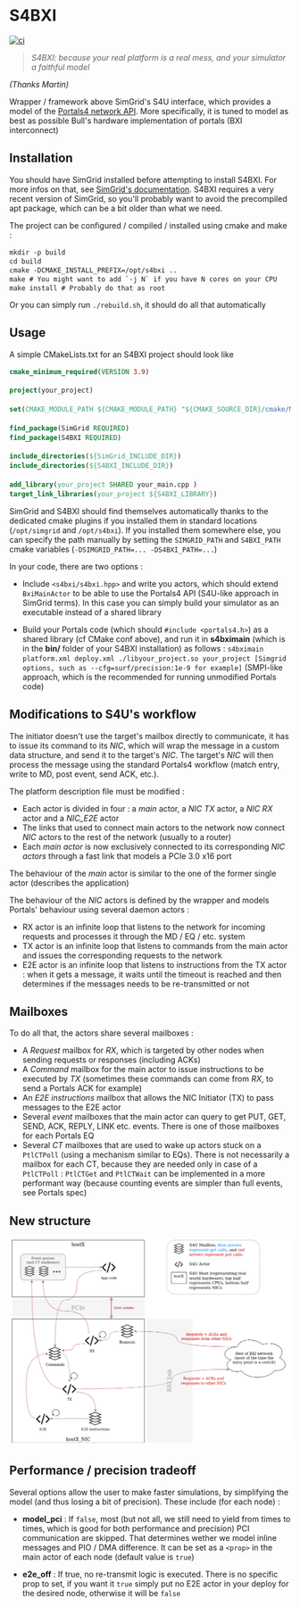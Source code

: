 # S4BXI

[![ci](https://framagit.org/s4bxi/s4bxi/badges/master/pipeline.svg)](https://framagit.org/s4bxi/s4bxi/pipelines?scope=branches)

> *S4BXI: because your real platform is a real mess, and your simulator a faithful model*

*(Thanks Martin)*

Wrapper / framework above SimGrid's S4U interface, which provides a model of the [Portals4 network API](https://cs.sandia.gov/Portals/). More specifically, it is tuned to model as best as possible Bull's hardware implementation of portals (BXI interconnect)

## Installation

You should have SimGrid installed before attempting to install S4BXI. For more infos on that, see [SimGrid's documentation](https://simgrid.org/doc/latest/Installing_SimGrid.html). S4BXI requires a very recent version of SimGrid, so you'll probably want to avoid the precompiled apt package, which can be a bit older than what we need.

The project can be configured / compiled / installed using cmake and make :

```shell
mkdir -p build
cd build
cmake -DCMAKE_INSTALL_PREFIX=/opt/s4bxi ..
make # You might want to add `-j N` if you have N cores on your CPU
make install # Probably do that as root
```

Or you can simply run `./rebuild.sh`, it should do all that automatically

## Usage

A simple CMakeLists.txt for an S4BXI project should look like 

```cmake
cmake_minimum_required(VERSION 3.9)

project(your_project)

set(CMAKE_MODULE_PATH ${CMAKE_MODULE_PATH} "${CMAKE_SOURCE_DIR}/cmake/Modules/")

find_package(SimGrid REQUIRED)
find_package(S4BXI REQUIRED)

include_directories(${SimGrid_INCLUDE_DIR})
include_directories(${S4BXI_INCLUDE_DIR})

add_library(your_project SHARED your_main.cpp )
target_link_libraries(your_project ${S4BXI_LIBRARY})
```

SimGrid and S4BXI should find themselves automatically thanks to the dedicated cmake plugins if you installed them in standard locations (`/opt/simgrid` and `/opt/s4bxi`). If you installed them somewhere else, you can specify the path manually by setting the `SIMGRID_PATH` and `S4BXI_PATH` cmake variables (`-DSIMGRID_PATH=... -DS4BXI_PATH=...`)

In your code, there are two options :

- Include `<s4bxi/s4bxi.hpp>` and write you actors, which should extend `BxiMainActor` to be able to use the Portals4 API (S4U-like approach in SimGrid terms). In this case you can simply build your simulator as an executable instead of a shared library

- Build your Portals code (which should `#include <portals4.h>`) as a shared library (cf CMake conf above), and run it in **s4bximain** (which is in the **bin/** folder of your S4BXI installation) as follows : `s4bximain platform.xml deploy.xml ./libyour_project.so your_project [Simgrid options, such as --cfg=surf/precision:1e-9 for example]` (SMPI-like approach, which is the recommended for running unmodified Portals code)

## Modifications to S4U's workflow

The initiator doesn't use the target's mailbox directly to communicate, it has to issue its command to its *NIC*, which will wrap the message in a custom data structure, and send it to the target's *NIC*. The target's *NIC* will then process the message using the standard Portals4 workflow (match entry, write to MD, post event, send ACK, etc.).

The platform description file must be modified :
* Each actor is divided in four : a *main* actor, a *NIC TX* actor, a *NIC RX* actor and a *NIC_E2E* actor
* The links that used to connect main actors to the network now connect *NIC* actors to the rest of the network (usually to a router)
* Each *main actor* is now exclusively connected to its corresponding *NIC actors* through a fast link that models a PCIe 3.0 x16 port

The behaviour of the *main* actor is similar to the one of the former single actor (describes the application)

The behaviour of the *NIC* actors is defined by the wrapper and models Portals' behaviour using several daemon actors :
* RX actor is an infinite loop that listens to the network for incoming requests and processes it through the MD / EQ / etc. system
* TX actor is an infinite loop that listens to commands from the main actor and issues the corresponding requests to the network
* E2E actor is an infinite loop that listens to instructions from the TX actor : when it gets a message, it waits until the timeout is reached and then determines if the messages needs to be re-transmitted or not

## Mailboxes

To do all that, the actors share several mailboxes : 
* A *Request* mailbox for *RX*, which is targeted by other nodes when sending requests or responses (including ACKs)
* A *Command* mailbox for the main actor to issue instructions to be executed by *TX* (sometimes these commands can come from *RX*, to send a Portals ACK for example)
* An *E2E instructions* mailbox that allows the NIC Initiator (TX) to pass messages to the E2E actor
* Several *event* mailboxes that the main actor can query to get PUT, GET, SEND, ACK, REPLY, LINK etc. events. There is one of those mailboxes for each Portals EQ
* Several *CT* mailboxes that are used to wake up actors stuck on a `PtlCTPoll` (using a mechanism similar to EQs). There is not necessarily a mailbox for each CT, because they are needed only in case of a `PtlCTPoll` : `PtlCTGet` and `PtlCTWait` can be implemented in a more performant way (because counting events are simpler than full events, see Portals spec)

## New structure

![img](./s4bxi_arch.jpg)

## Performance / precision tradeoff

Several options allow the user to make faster simulations, by simplifying the model (and thus losing a bit of precision). These include (for each node) :

* __model_pci__ : If `false`, most (but not all, we still need to yield from times to times, which is good for both performance and precision) PCI communication are skipped. That determines wether we model inline messages and PIO / DMA difference. It can be set as a `<prop>` in the main actor of each node (default value is `true`)

* __e2e_off__ : If true, no re-transmit logic is executed. There is no specific prop to set, if you want it `true` simply put no E2E actor in your deploy for the desired node, otherwise it will be `false`
